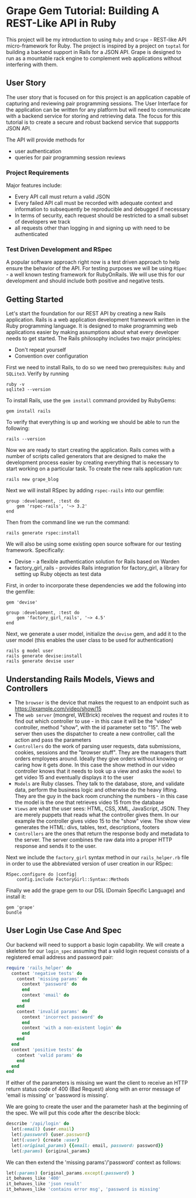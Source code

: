 # Grape Gem Tutorial: Building A REST-Like API in Ruby 

This project will be my introduction to using `Ruby` and `Grape` - REST-like API micro-framework for Ruby. The project is inspired by
a project on `toptal` for building a backend support in Rails for a JSON API. Grape is designed to run as a mountable rack engine to 
complement web applications without interfering with them. 


## User Story 

The user story that is focused on for this project is an application capable of capturing and reviewing pair programming sessions. The 
User Interface for the application can be written for any platform but will need to communicate with a backend service for storing and 
retrieving data. The focus for this tutorial is to create a secure and robust backend service that suppports JSON API. 


The API will provide methods for 
- user authentication 
- queries for pair programming session reviews 


### Project Requirements 

Major features include: 
- Every API call must return a valid JSON 
- Every failed API call must be recorded with adequate context and information to subsequently be reproducible and debugged if 
  necessary 
- In terms of security, each request should be restricted to a small subset of developers we track 
- all requests other than logging in and signing up with need to be authenticated


### Test Driven Development and RSpec 

A popular software approach right now is a test driven approach to help ensure the behavior of the API. For testing purposes we will be 
using `RSpec` - a well known testing framework for RubyOnRails. We will use this for our development and should include both positive and 
negative tests. 


## Getting Started 

Let's start the foundation for our REST API by creating a new Rails application. Rails is a web application development framework written 
in the Ruby programming language. It is designed to make programming web applications easier by making assumptions about what every 
developer needs to get started. The Rails philosophy includes two major principles: 

- Don't repeat yourself 
- Convention over configuration 


First we need to install Rails, to do so we need two prerequisites: `Ruby` and `SQLite3`. Verify by running 

```
ruby -v 
sqlite3 --version 
```

To install Rails, use the `gem install` command provided by RubyGems: 

```
gem install rails
```

To verify that everything is up and working we should be able to run the following: 

```
rails --version
```

Now we are ready to start creating the application. Rails comes with a number of scripts called generators that are designed to make 
the development process easier by creating everything that is necessary to start working on a particular task. To create the new rails 
application run: 

```
rails new grape_blog
```

Next we will install RSpec by adding `rspec-rails` into our gemfile: 

```
group :development, :test do 
    gem 'rspec-rails', '~> 3.2' 
end 
```

Then from the command line we run the command: 

```
rails generate rspec:install
```

We will also be using some existing open source software for our testing framework. Specifically: 

- Devise - a flexible authentication solution for Rails based on Warden 
- factory_girl_rails - provides Rails integration for factory_girl, a library for setting up Ruby objects as test data 


First, in order to incorporate these dependencies we add the following into the gemfile: 
```
gem 'devise' 

group :development, :test do 
    gem 'factory_girl_rails', '~> 4.5' 
end 
```


Next, we generate a user model, initialize the `devise` gem, and add it to the user model (this enables the user class to be used for 
authentication)

```
rails g model user 
rails generate devise:install
rails generate devise user
```

## Understanding Rails Models, Views and Controllers 

* The `browser` is the device that makes the request to an endpoint such as https://example.com/video/show/15
* The `web server` (mongrel, WEBrick) receives the request and routes it to find out which controller to use - in this case it will be
  the "video" controller, method "show", with the id parameter set to "15". The web server then uses the dispatcher to create a new 
  controller, call the action and pass the parameters 
* `Controllers` do the work of parsing user requests, data submissions, cookies, sessions and the "browser stuff". They are the managers 
  thatt orders employees around. Ideally they give orders without knowing or caring how it gets done. In this case the show method in our 
  video controller knows that it needs to look up a view and asks the `model` to get video 15 and eventually displays it to the user 
* `Models` are Ruby classes. They talk to the database, store, and validate data, perform the business logic and otherwise do the heavy 
  lifting. They are the guy in the back room crunching the numbers - in this case the model is the one that retrieves video 15 from the 
  database 
* `Views` are what the user sees: HTML, CSS, XML, JavaScript, JSON. They are merely puppets that reads what the controller gives them. In
  our example the controller gives video 15 to the "show" view. The show view generates the HTML: divs, tables, text, descriptions, footers
* `Controllers` are the ones that return the response body and metadata to the server. The server combines the raw data into a proper HTTP
  response and sends it to the user. 


Next we include the `factory_girl` syntax method in our `rails_helper.rb` file in order to use the abbreviated version of user creation in 
our RSpec: 

```
RSpec.configure do |config|
    config.include FactoryGirl::Syntax::Methods
```

Finally we add the grape gem to our DSL (Domain Specific Language) and install it: 
```
gem 'grape'
bundle
```



## User Login Use Case And Spec 

Our backend will need to support a basic login capability. We will create a skeleton for our `login_spec` assuming that a valid login 
request consists of a registered email address and password pair: 

```ruby
require 'rails_helper' do 
  context 'negative tests' do 
    context 'missing params' do 
      context 'password' do 
      end 
      context 'email' do 
      end 
    end 
    context 'invalid params' do 
      context 'incorrect password' do 
      end 
      context 'with a non-existent login' do 
      end 
    end 
  end 
  context 'positive tests' do 
    context 'valid params' do 
    end 
  end 
end 
```

If either of the parameters is missing we want the client to receive an HTTP return status code of 400 (Bad Request) along with 
an error message of 'email is missing' or 'password is missing'. 


We are going to create the user and the parameter hash at the beginning of the spec. We will put this code after the describe
block: 

```ruby
describe '/api/login' do 
  let(:email) {user.email}
  let(:password) {user.password}
  let!(:user) {create :user}
  let(:original_params) {{email: email, password: password}}
  let(:params) {original_params}
```

We can then extend the 'missing params'/'password' context as follows: 

```ruby 
let(:params) {original_params.except(:password) }
it_behaves_like '400' 
it_behaves_like 'json result' 
it_behaves_like 'contains error msg', 'password is missing' 
```



  
  
  




